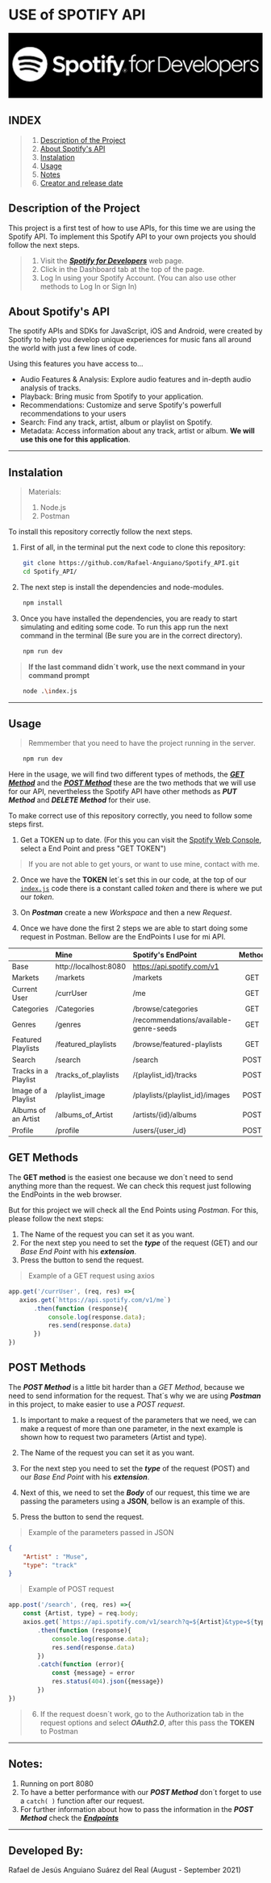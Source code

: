 # USE of SPOTIFY API
![Image](./images/Spotify_Developers.png)

## INDEX
>  1. [Description of the Project](#Description-of-the-Project)
>  2. [About Spotify's API](#About-Spotify's-API)
>  3. [Instalation](#Instalation)
>  4. [Usage](#Usage)
>  5. [Notes](#Notes)
>  6. [Creator and release date](#Developed-By:)

## Description of the Project
This project is a first test of how to use APIs, for this time we are using the Spotify API. 
To implement this Spotify API to your own projects you should follow the next steps.

> 1. Visit the ***[Spotify for Developers](https://developer.spotify.com/)*** web page.
> 2. Click in the Dashboard tab at the top of the page.
> 3. Log In using your Spotify Account. (You can also use other methods to Log In or Sign In)

## About Spotify's API
The spotify APIs and SDKs for JavaScript, iOS and Android, were created by Spotify to help you develop unique experiences for music fans all around the world with just a few lines of code.

Using this features you have access to...
 - Audio Features & Analysis: Explore audio features and in-depth audio analysis of tracks.
 - Playback: Bring music from Spotify to your application.
 - Recommendations: Customize and serve Spotify's powerfull recommendations to your users
 - Search: Find any track, artist, album or playlist on Spotify.
 - Metadata: Access information about any track, artist or album. **We will use this one for this application**.

---

## Instalation
> Materials:
> 1. Node.js
> 2. Postman

To install this repository correctly follow the next steps.

1. First of all, in the terminal put the next code to clone this repository:

```bash
    git clone https://github.com/Rafael-Anguiano/Spotify_API.git
    cd Spotify_API/
```

2. The next step is install the dependencies and node-modules.

```sh
    npm install
```

3. Once you have installed the dependencies, you are ready to start simulating and editing some code. To run this app run the next command in the terminal (Be sure you are in the correct directory).

```sh
    npm run dev
```
> **If the last command didn´t work, use the next command in your command prompt**

```sh
    node .\index.js
```

---

## Usage

>Remmember that you need to have the project running in the server.
```sh
    npm run dev
```

Here in the usage, we will find two different types of methods, the ***[GET Method](#GET-Methods)*** and the ***[POST Method](#POST-Methods)*** these are the two methods that we will use for our API, nevertheless the Spotify API have other methods as ***PUT Method*** and ***DELETE Method*** for their use.

To make correct use of this repository correctly, you need to follow some steps first.
 1. Get a TOKEN up to date. (For this you can visit the [Spotify Web Console](https://developer.spotify.com/console/), select a End Point and press "GET TOKEN")
 >If you are not able to get yours, or want to use mine, contact with me.

 2. Once we have the **TOKEN** let´s set this in our code, at the top of our [`index.js`](./index.js) code there is a constant called *token* and there is where we put our *token*.

 3. On ***Postman*** create a new *Workspace* and then a new *Request*.

 4. Once we have done the first 2 steps we are able to start doing some request in Postman. Bellow are the EndPoints I use for mi API.
 
|         |     Mine    |  Spotify's EndPoint | Method |
| :---   |    :----   |         :---       |  :---: |
| Base    | http://localhost:8080      | https://api.spotify.com/v1   | |
| Markets               | /markets            | /markets           | GET |
| Current User          | /currUser           | /me                | GET |
| Categories            | /Categories         | /browse/categories | GET |
| Genres                | /genres             | /recommendations/available-genre-seeds| GET |
| Featured Playlists    | /featured_playlists | /browse/featured-playlists| GET |
| Search                | /search             | /search            | POST |
| Tracks in a Playlist  | /tracks_of_playlists| /{playlist_id}/tracks     | POST |
| Image of a Playlist   | /playlist_image     | /playlists/{playlist_id}/images     | POST |
| Albums of an Artist   | /albums_of_Artist   | /artists/{id}/albums | POST |
| Profile               | /profile            | /users/{user_id} | POST |


## GET Methods
The **GET method** is the easiest one because we don´t need to send anything more than the request. We can check this request just following the EndPoints in the web browser. 

But for this project we will check all the End Points using *Postman*. For this, please follow the next steps:

 1. The Name of the request you can set it as you want.
 2. For the next step you need to set the ***type*** of the request (GET) and our *Base End Point* with his ***extension***.
 3. Press the button to send the request.

> Example of a GET request using axios

 ```Javascript
 app.get('/currUser', (req, res) =>{
    axios.get(`https://api.spotify.com/v1/me`)
        .then(function (response){
            console.log(response.data);
            res.send(response.data)
        })
})
 ```

## POST Methods
The ***POST Method*** is a little bit harder than a *GET Method*, because we need to send information for the request. That´s why we are using ***Postman*** in this project, to make easier to use a *POST request*.

 1. Is important to make a request of the parameters that we need, we can make a request of more than one parameter, in the next example is shown how to request two parameters (Artist and type).

 2. The Name of the request you can set it as you want.
 3. For the next step you need to set the ***type*** of the request (POST) and our *Base End Point* with his ***extension***.
 4. Next of this, we need to set the ***Body*** of our request, this time we are passing the parameters using a **JSON**, bellow is an example of this.
 5. Press the button to send the request.

>Example of the parameters passed in JSON
```JSON
{
    "Artist" : "Muse",
    "type": "track"
}
```
>Example of POST request
```Javascript
app.post('/search', (req, res) =>{
    const {Artist, type} = req.body;
    axios.get(`https://api.spotify.com/v1/search?q=${Artist}&type=${type}`)
        .then(function (response){
            console.log(response.data);
            res.send(response.data)
        })
        .catch(function (error){
            const {message} = error
            res.status(404).json({message})
        })
})
```

> 6. If the request doesn´t work, go to the Authorization tab in the request options and select ***OAuth2.0***, after this pass the **TOKEN** to Postman

---

## Notes:
 1. Running on port 8080
 2. To have a better performance with our ***POST Method*** don´t forget to use a `catch( )` function after our request. 
 3. For further information about how to pass the information in the ***POST Method*** check the ***[Endpoints](https://developer.spotify.com/console)***

---

## Developed By:
 Rafael de Jesús Anguiano Suárez del Real (August - September 2021)
